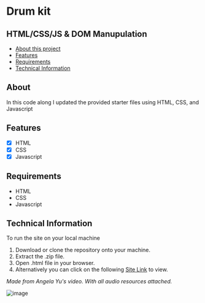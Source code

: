 # Drum kit
## HTML/CSS/JS & DOM Manupulation 

- [About this project](#about)
- [Features](#features)
- [Requirements](#requirements)
- [Technical Information](#technical_information)

<a name="about"></a>
## About
In this code along I updated the provided starter files using
HTML, CSS, and Javascript

<a name="features"></a>
## Features
- [x] HTML
- [x] CSS
- [x] Javascript

<a name="requirements"></a>
## Requirements
- HTML
- CSS
- Javascript

<a name="technical_information"></a>
## Technical Information

To run the site on your local machine

1. Download or clone the repository onto your machine.
2. Extract the .zip file.
3. Open .html file in your browser.
5. Alternatively you can click on the following [Site Link](https://shre-yah.github.io/drum-kit-js/) to view.

_Made from Angela Yu's video. With all audio resources attached._

![image](https://github.com/shre-yah/drum-kit-js/assets/148309085/8e01e751-9010-4895-a2a7-437656e3aa0c)

